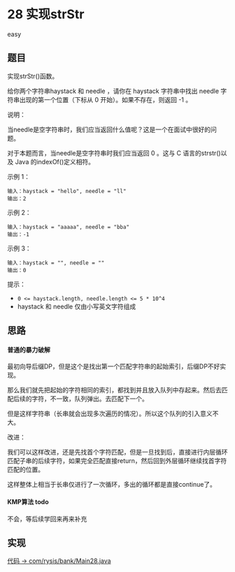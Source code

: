 # 28 实现strStr

easy

## 题目

实现strStr()函数。

给你两个字符串haystack 和 needle ，请你在 haystack 字符串中找出 needle 字符串出现的第一个位置（下标从 0 开始）。如果不存在，则返回 -1 。

说明：

当needle是空字符串时，我们应当返回什么值呢？这是一个在面试中很好的问题。

对于本题而言，当needle是空字符串时我们应当返回 0 。这与 C 语言的strstr()以及 Java 的indexOf()定义相符。

示例 1：
```
输入：haystack = "hello", needle = "ll"
输出：2
```
示例 2：
```
输入：haystack = "aaaaa", needle = "bba"
输出：-1
```
示例 3：
```
输入：haystack = "", needle = ""
输出：0
```

提示：

- `0 <= haystack.length, needle.length <= 5 * 10^4`
- haystack 和 needle 仅由小写英文字符组成

## 思路

#### 普通的暴力破解

最初向导后缀DP，但是这个是找出第一个匹配字符串的起始索引，后缀DP不好实现。

那么我们就先把起始的字符相同的索引，都找到并且放入队列中存起来。然后去匹配后续的字符，不一致，队列弹出。去匹配下一个。

但是这样字符串（长串就会出现多次遍历的情况）。所以这个队列的引入意义不大。

改进：

我们可以这样改进，还是先找首个字符匹配，但是一旦找到后，直接进行内层循环匹配子串的后续字符，如果完全匹配直接return，然后回到外层循环继续找首字符匹配的位置。

这样整体上相当于长串仅进行了一次循环，多出的循环都是直接continue了。

#### KMP算法 todo

不会，等后续学回来再来补充

## 实现

[代码 -> com/rysis/bank/Main28.java](../../src/com/rysis/bank/Main28.java)